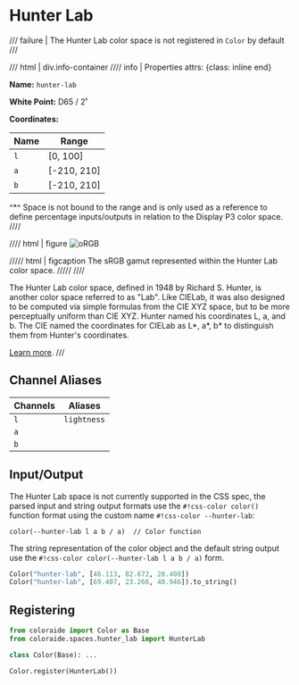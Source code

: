 # Hunter Lab

/// failure | The Hunter Lab color space is not registered in `Color` by default
///

/// html | div.info-container
//// info | Properties
    attrs: {class: inline end}

**Name:** `hunter-lab`

**White Point:** D65 / 2˚

**Coordinates:**

Name | Range
---- | -----
`l`  | [0, 100]
`a`  | [-210, 210]
`b`  | [-210, 210]

^\*^ Space is not bound to the range and is only used as a reference to define percentage inputs/outputs in
relation to the Display P3 color space.
////

//// html | figure
![oRGB](../images/hunter-lab-3d.png)

///// html | figcaption
The sRGB gamut represented within the Hunter Lab color space.
/////
////

The Hunter Lab color space, defined in 1948 by Richard S. Hunter, is another color space referred to as "Lab". Like
CIELab, it was also designed to be computed via simple formulas from the CIE XYZ space, but to be more perceptually
uniform than CIE XYZ. Hunter named his coordinates L, a, and b. The CIE named the coordinates for CIELab as L*, a*, b* to
distinguish them from Hunter's coordinates.

[Learn more](https://support.hunterlab.com/hc/en-us/articles/203997095-Hunter-Lab-Color-Scale-an08-96a2).
///

## Channel Aliases

Channels | Aliases
-------- | -------
`l`      | `lightness`
`a`      |
`b`      |

## Input/Output

The Hunter Lab space is not currently supported in the CSS spec, the parsed input and string output formats use
the `#!css-color color()` function format using the custom name `#!css-color --hunter-lab`:

```css-color
color(--hunter-lab l a b / a)  // Color function
```

The string representation of the color object and the default string output use the
`#!css-color color(--hunter-lab l a b / a)` form.

```py play
Color("hunter-lab", [46.113, 82.672, 28.408])
Color("hunter-lab", [69.407, 23.266, 40.946]).to_string()
```

## Registering

```py
from coloraide import Color as Base
from coloraide.spaces.hunter_lab import HunterLab

class Color(Base): ...

Color.register(HunterLab())
```
